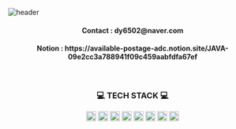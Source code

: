 ![header](https://capsule-render.vercel.app/api?type=waving&color=C7C1FF&height=250&fontSize=80&text=welcome&fontAlignY=35&fontColor=ffffff&desc=doyeon's%20GitHub%20Profile&descSize=30&descAlignY=55)
<div align="center">
  
  <h4>Contact : dy6502@naver.com</h4>
  <h4>Notion : https://available-postage-adc.notion.site/JAVA-09e2cc3a788941f09c459aabfdfa67ef </h4>
    
  </br>
  
 <h3>💻 TECH STACK 💻</h3>
 <img src="https://img.shields.io/badge/Java-007396?style=flat&logo=Java&logoColor=white" style="width:auto; height:20px;" />
<img src="https://img.shields.io/badge/MySQL-4479A1?style=flat&logo=MySQL&logoColor=white" style="width:auto; height:20px;"/>
<img src="https://img.shields.io/badge/Spring-6DB33F?style=flat&logo=Spring&logoColor=white" style="width:auto; height:20px;"/>
<img src="https://img.shields.io/badge/JavaScript-F7DF1E?style=flat&logo=JavaScript&logoColor=white" style="width:auto; height:20px;"/>
<img src="https://img.shields.io/badge/CSS3-1572B6?style=flat&logo=CSS3&logoColor=white"  style="width:auto; height:20px;"/>
<img src="https://img.shields.io/badge/HTML5-E34F26?style=flat&logo=HTML5&logoColor=white" style="width:auto; height:20px;"/>
<img src="https://img.shields.io/badge/github-181717?style=flat&logo=github&logoColor=white"style="width:auto; height:20px;"/>
<img src="https://img.shields.io/badge/git-F05032?style=flat&logo=git&logoColor=white"style="width:auto; height:20px;"/>

<br>
<br>

<!--![doyeon218 GitHub stats](https://github-readme-stats.vercel.app/api?username=doyeon218&show_icons=true&theme=transparent)
[![Top Langs](https://github-readme-stats.vercel.app/api/top-langs/?username=doyeon218&hide_progress=true)](https://github.com/doyeon218/github-readme-stats)-->


</div>


<!--![footer](https://capsule-render.vercel.app/api?section=footer&type=waving&color=C7C1FF)-->
  
  
  
  
  
